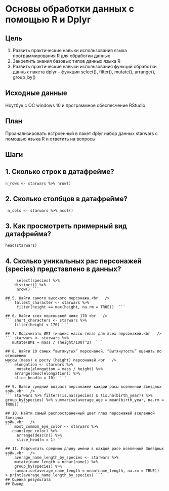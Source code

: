 # Основы обработки данных с помощью R и Dplyr
## Цель
1. Развить практические навыки использования языка программирования R для
обработки данных
2. Закрепить знания базовых типов данных языка R
3. Развить практические навыки использования функций обработки данных пакета
dplyr – функции select(), filter(), mutate(), arrange(), group_by()
## Исходные данные
Ноутбук с ОС windows 10 и программное обеспесчение RStudio
## План
Проанализировать встроенный в пакет dplyr набор данных starwars с помощью
языка R и ответить на вопросы

## Шаги
## 1. Сколько строк в датафрейме?<br   />
``` n_rows <- starwars %>% nrow() ```

## 2. Сколько столбцов в датафрейме?<br   />
```  n_cols <- starwars %>% ncol() ```

## 3. Как просмотреть примерный вид датафрейма?<br   />
``` head(starwars) ```

## 4. Сколько уникальных рас персонажей (species) представлено в данных?<br   />
``` unique_species <- starwars %>% 
     select(species) %>%
    distinct() %>%
     nrow() ```

## 5. Найти самого высокого персонажа.<br   />
``` tallest_character <- starwars %>% 
     filter(height == max(height, na.rm = TRUE))  ```

## 6. Найти всех персонажей ниже 170 <br   />
``` short_characters <- starwars %>% 
    filter(height < 170) ```

## 7. Подсчитать ИМТ (индекс массы тела) для всех персонажей.<br   />
``` starwars <- starwars %>%
   mutate(BMI = mass / (height/100)^2)  ```

## 8. Найти 10 самых “вытянутых” персонажей. “Вытянутость” оценить по отношению 
массы (mass) к росту (height) персонажей.<br   />
``` elongation <- starwars %>% 
     mutate(elongation = mass / height) %>% 
    arrange(desc(elongation)) %>% 
    slice_head(n = 10)  ```

## 9. Найти средний возраст персонажей каждой расы вселенной Звездных войн.<br   />
``` starwars %>% filter(!is.na(species) & !is.na(birth_year)) %>% group_by(species) %>% summarise(average_age = mean(birth_year, na.rm = TRUE)) ```

## 10. Найти самый распространенный цвет глаз персонажей вселенной Звездных
войн.<br   />
``` most_common_eye_color <- starwars %>% 
   count(eye_color) %>% 
     arrange(desc(n)) %>% 
     slice_head(n = 1) ```

## 11. Подсчитать среднюю длину имени в каждой расе вселенной Звездных войн.<br   />
``` average_name_length_by_species <- starwars %>% 
    mutate(name_length = nchar(name)) %>% 
    group_by(species) %>% 
    summarise(average_name_length = mean(name_length, na.rm = TRUE)) 
> print(average_name_length_by_species) ``` 
## Оценка результата
## Вывод
